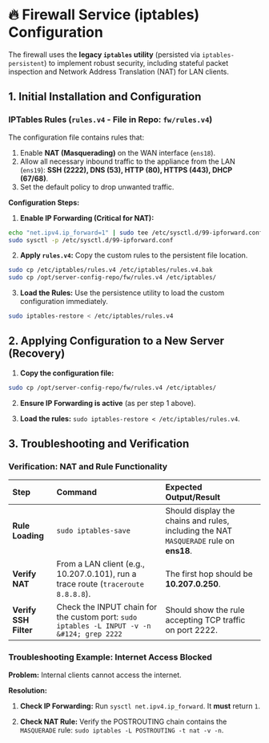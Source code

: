 # 🔥 Firewall Service (iptables) Configuration

The firewall uses the **legacy `iptables` utility** (persisted via `iptables-persistent`) to implement robust security, including stateful packet inspection and Network Address Translation (NAT) for LAN clients.

## 1. Initial Installation and Configuration

### IPTables Rules (`rules.v4` - File in Repo: `fw/rules.v4`)

The configuration file contains rules that:
1. Enable **NAT (Masquerading)** on the WAN interface (`ens18`).
2. Allow all necessary inbound traffic to the appliance from the LAN (`ens19`): **SSH (2222), DNS (53), HTTP (80), HTTPS (443), DHCP (67/68)**.
3. Set the default policy to drop unwanted traffic.

**Configuration Steps:**

1. **Enable IP Forwarding (Critical for NAT):**

```bash
echo "net.ipv4.ip_forward=1" | sudo tee /etc/sysctl.d/99-ipforward.conf
sudo sysctl -p /etc/sysctl.d/99-ipforward.conf
```

2. **Apply `rules.v4`:** Copy the custom rules to the persistent file location.

```bash
sudo cp /etc/iptables/rules.v4 /etc/iptables/rules.v4.bak
sudo cp /opt/server-config-repo/fw/rules.v4 /etc/iptables/
```

3. **Load the Rules:** Use the persistence utility to load the custom configuration immediately.

```bash
sudo iptables-restore < /etc/iptables/rules.v4
```

## 2. Applying Configuration to a New Server (Recovery)

1. **Copy the configuration file:**

```bash
sudo cp /opt/server-config-repo/fw/rules.v4 /etc/iptables/
```

2. **Ensure IP Forwarding is active** (as per step 1 above).

3. **Load the rules:** `sudo iptables-restore < /etc/iptables/rules.v4`.

## 3. Troubleshooting and Verification

### Verification: NAT and Rule Functionality

| Step | Command | Expected Output/Result |
| :--- | :--- | :--- |
| **Rule Loading** | `sudo iptables-save` | Should display the chains and rules, including the NAT `MASQUERADE` rule on **ens18**. |
| **Verify NAT** | From a LAN client (e.g., 10.207.0.101), run a trace route (`traceroute 8.8.8.8`). | The first hop should be **10.207.0.250**. |
| **Verify SSH Filter** | Check the INPUT chain for the custom port: `sudo iptables -L INPUT -v -n &#124; grep 2222` | Should show the rule accepting TCP traffic on port 2222. |

### Troubleshooting Example: Internet Access Blocked

**Problem:** Internal clients cannot access the internet.

**Resolution:**

1. **Check IP Forwarding:** Run `sysctl net.ipv4.ip_forward`. It **must** return `1`.

2. **Check NAT Rule:** Verify the POSTROUTING chain contains the `MASQUERADE` rule: `sudo iptables -L POSTROUTING -t nat -v -n`.
